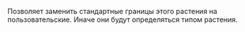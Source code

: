 Позволяет заменить стандартные границы этого растения на пользовательские. Иначе они будут определяться типом растения. 